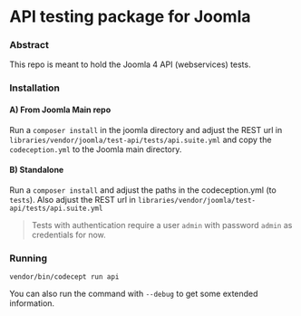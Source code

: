 # API testing package for Joomla

### Abstract

This repo is meant to hold the Joomla 4 API (webservices) tests.

### Installation

#### A) From Joomla Main repo

Run a `composer install` in the joomla directory and adjust the REST url in 
`libraries/vendor/joomla/test-api/tests/api.suite.yml` and copy the `codeception.yml` to the Joomla main directory. 

#### B) Standalone
Run a `composer install` and adjust the paths in the codeception.yml (to `tests`). Also adjust the REST url in 
`libraries/vendor/joomla/test-api/tests/api.suite.yml`

>Tests with authentication require a user `admin` with password `admin` as credentials for now. 

### Running

`vendor/bin/codecept run api`

You can also run the command with `--debug` to get some extended information.
